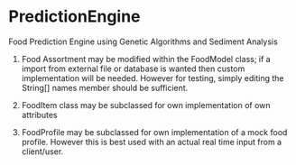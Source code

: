 # PredictionEngine
Food Prediction Engine using Genetic Algorithms and Sediment Analysis

1) Food Assortment may be modified within the FoodModel class; if a import from external file or database is wanted then custom implementation will be needed. However for testing, simply editing the String[] names member should be sufficient.

2) FoodItem class may be subclassed for own implementation of own attributes

3) FoodProfile may be subclassed for own implementation of a mock food profile. However this is best used with an actual real time input from a client/user.
